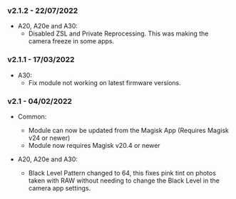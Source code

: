 ### v2.1.2 - 22/07/2022
* A20, A20e and A30:
  * Disabled ZSL and Private Reprocessing. This was making the camera freeze in some apps.

### v2.1.1 - 17/03/2022
* A30:
  * Fix module not working on latest firmware versions.

### v2.1 - 04/02/2022
* Common:
  * Module can now be updated from the Magisk App (Requires Magisk v24 or newer)
  * Module now requires Magisk v20.4 or newer

* A20, A20e and A30:
  * Black Level Pattern changed to 64, this fixes pink tint on photos taken with RAW without needing to change the Black Level in the camera app settings.